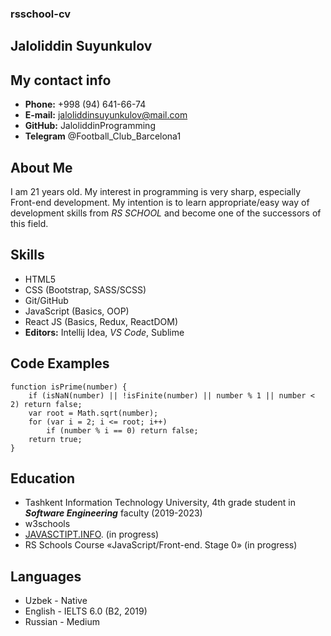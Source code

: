 ### rsschool-cv

## Jaloliddin Suyunkulov

## My contact info

- **Phone:** +998 (94) 641-66-74
- **E-mail:** jaloliddinsuyunkulov@mail.com
- **GitHub:** JaloliddinProgramming
- **Telegram** @Football_Club_Barcelona1

## About Me

I am 21 years old. My interest in programming is very sharp, especially Front-end development. My intention is to learn appropriate/easy way of development skills from _RS SCHOOL_ and become one of the successors of this field.

## Skills

- HTML5
- CSS (Bootstrap, SASS/SCSS)
- Git/GitHub
- JavaScript (Basics, OOP)
- React JS (Basics, Redux, ReactDOM)
- **Editors:** Intellij Idea, _VS Code_, Sublime

## Code Examples

```
function isPrime(number) {
    if (isNaN(number) || !isFinite(number) || number % 1 || number < 2) return false;
    var root = Math.sqrt(number);
    for (var i = 2; i <= root; i++)
        if (number % i == 0) return false;
    return true;
}
```

## Education

- Tashkent Information Technology University, 4th grade student in **_Software Engineering_** faculty (2019-2023)
- w3schools
- [JAVASCTIPT.INFO](https://javascript.info/). (in progress)
- RS Schools Course «JavaScript/Front-end. Stage 0» (in progress)

## Languages

- Uzbek - Native
- English - IELTS 6.0 (B2, 2019)
- Russian - Medium
